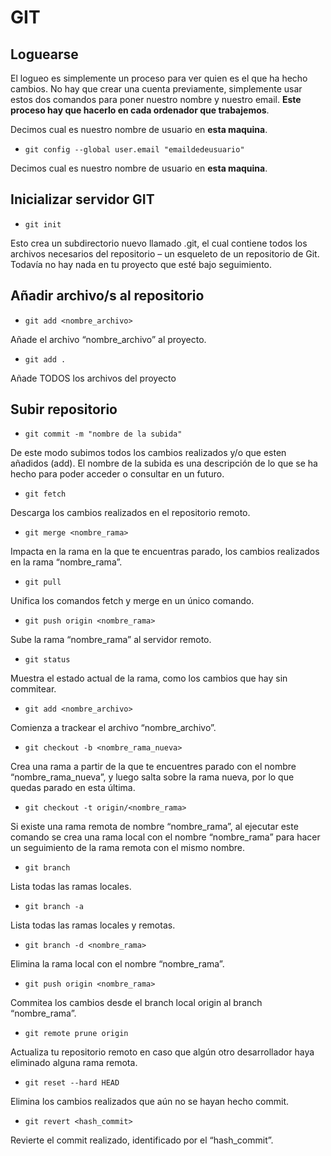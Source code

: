 
# GIT

## Loguearse
El logueo es simplemente un proceso para ver quien es el que ha hecho cambios. No hay que crear una cuenta previamente, simplemente usar estos dos comandos para poner nuestro nombre y nuestro email. **Este proceso hay que hacerlo en cada ordenador que trabajemos**.




Decimos cual es nuestro nombre de usuario en **esta maquina**.

* ``` git config --global user.email "emaildedeusuario" ```

Decimos cual es nuestro nombre de usuario en **esta maquina**.

## Inicializar servidor GIT
* ``` git init ```

Esto crea un subdirectorio nuevo llamado .git, el cual contiene todos los archivos necesarios del repositorio – un esqueleto de un repositorio de Git. Todavía no hay nada en tu proyecto que esté bajo seguimiento.

## Añadir archivo/s al repositorio
* ``` git add <nombre_archivo> ```

Añade el archivo “nombre_archivo” al proyecto.

* ``` git add . ``` 

Añade TODOS los archivos del proyecto


## Subir repositorio
* ``` git commit -m "nombre de la subida" ``` 

De este modo subimos todos los cambios realizados y/o que esten añadidos (add). El nombre de la subida es una descripción de lo que se ha hecho para poder acceder o consultar en un futuro.


* ``` git fetch ```

Descarga los cambios realizados en el repositorio remoto.

* ``` git merge <nombre_rama> ```

Impacta en la rama en la que te encuentras parado, los cambios realizados en la rama “nombre_rama”.


* ``` git pull ```

Unifica los comandos fetch y merge en un único comando.


* ``` git push origin <nombre_rama> ```

Sube la rama “nombre_rama” al servidor remoto.

* ``` git status ```

Muestra el estado actual de la rama, como los cambios que hay sin commitear.

* ``` git add <nombre_archivo> ```

Comienza a trackear el archivo “nombre_archivo”.

* ``` git checkout -b <nombre_rama_nueva> ```

Crea una rama a partir de la que te encuentres parado con el nombre “nombre_rama_nueva”, y luego salta sobre la rama nueva, por lo que quedas parado en esta última.

* ``` git checkout -t origin/<nombre_rama> ```

Si existe una rama remota de nombre “nombre_rama”, al ejecutar este comando se crea una rama local con el nombre “nombre_rama” para hacer un seguimiento de la rama remota con el mismo nombre.

* ``` git branch ```

Lista todas las ramas locales.

* ``` git branch -a ```

Lista todas las ramas locales y remotas.

* ``` git branch -d <nombre_rama> ```

Elimina la rama local con el nombre “nombre_rama”.

* ``` git push origin <nombre_rama> ```

Commitea los cambios desde el branch local origin al branch “nombre_rama”.

* ``` git remote prune origin ```

Actualiza tu repositorio remoto en caso que algún otro desarrollador haya eliminado alguna rama remota.

* ``` git reset --hard HEAD ```

Elimina los cambios realizados que aún no se hayan hecho commit.

* ``` git revert <hash_commit> ```

Revierte el commit realizado, identificado por el “hash_commit”.
